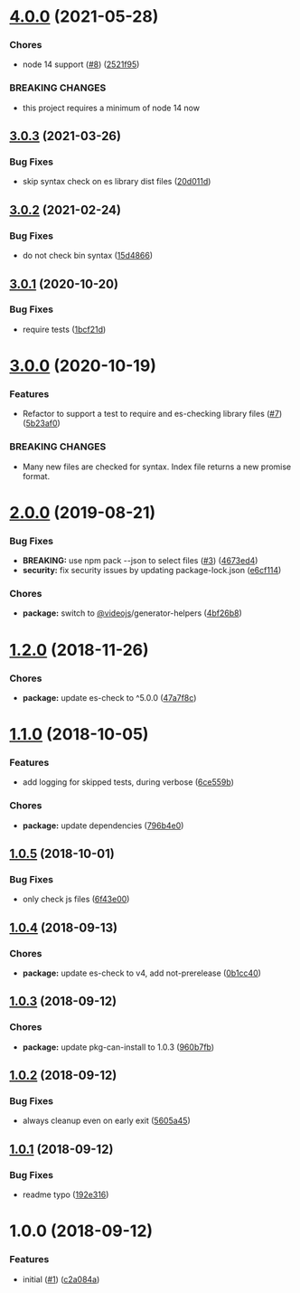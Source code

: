 <a name="4.0.0"></a>
# [4.0.0](https://github.com/videojs/videojs-generator-verify/compare/v3.0.3...v4.0.0) (2021-05-28)

### Chores

* node 14 support ([#8](https://github.com/videojs/videojs-generator-verify/issues/8)) ([2521f95](https://github.com/videojs/videojs-generator-verify/commit/2521f95))


### BREAKING CHANGES

* this project requires a minimum of node 14 now

<a name="3.0.3"></a>
## [3.0.3](https://github.com/videojs/videojs-generator-verify/compare/v3.0.2...v3.0.3) (2021-03-26)

### Bug Fixes

* skip syntax check on es library dist files ([20d011d](https://github.com/videojs/videojs-generator-verify/commit/20d011d))

<a name="3.0.2"></a>
## [3.0.2](https://github.com/videojs/videojs-generator-verify/compare/v3.0.1...v3.0.2) (2021-02-24)

### Bug Fixes

* do not check bin syntax ([15d4866](https://github.com/videojs/videojs-generator-verify/commit/15d4866))

<a name="3.0.1"></a>
## [3.0.1](https://github.com/videojs/videojs-generator-verify/compare/v3.0.0...v3.0.1) (2020-10-20)

### Bug Fixes

* require tests ([1bcf21d](https://github.com/videojs/videojs-generator-verify/commit/1bcf21d))

<a name="3.0.0"></a>
# [3.0.0](https://github.com/videojs/videojs-generator-verify/compare/v2.0.0...v3.0.0) (2020-10-19)

### Features

* Refactor to support a test to require and es-checking library files  ([#7](https://github.com/videojs/videojs-generator-verify/issues/7)) ([5b23af0](https://github.com/videojs/videojs-generator-verify/commit/5b23af0))


### BREAKING CHANGES

* Many new files are checked for syntax. Index file returns a new promise format.

<a name="2.0.0"></a>
# [2.0.0](https://github.com/videojs/videojs-generator-verify/compare/v1.2.0...v2.0.0) (2019-08-21)

### Bug Fixes

* **BREAKING:** use npm pack --json to select files ([#3](https://github.com/videojs/videojs-generator-verify/issues/3)) ([4673ed4](https://github.com/videojs/videojs-generator-verify/commit/4673ed4))
* **security:** fix security issues by updating package-lock.json ([e6cf114](https://github.com/videojs/videojs-generator-verify/commit/e6cf114))

### Chores

* **package:** switch to [@videojs](https://github.com/videojs)/generator-helpers ([4bf26b8](https://github.com/videojs/videojs-generator-verify/commit/4bf26b8))

<a name="1.2.0"></a>
# [1.2.0](https://github.com/videojs/videojs-generator-verify/compare/v1.1.0...v1.2.0) (2018-11-26)

### Chores

* **package:** update es-check to ^5.0.0 ([47a7f8c](https://github.com/videojs/videojs-generator-verify/commit/47a7f8c))

<a name="1.1.0"></a>
# [1.1.0](https://github.com/videojs/videojs-generator-verify/compare/v1.0.5...v1.1.0) (2018-10-05)

### Features

* add logging for skipped tests, during verbose ([6ce559b](https://github.com/videojs/videojs-generator-verify/commit/6ce559b))

### Chores

* **package:** update dependencies ([796b4e0](https://github.com/videojs/videojs-generator-verify/commit/796b4e0))

<a name="1.0.5"></a>
## [1.0.5](https://github.com/videojs/videojs-generator-verify/compare/v1.0.4...v1.0.5) (2018-10-01)

### Bug Fixes

* only check js files ([6f43e00](https://github.com/videojs/videojs-generator-verify/commit/6f43e00))

<a name="1.0.4"></a>
## [1.0.4](https://github.com/videojs/videojs-generator-verify/compare/v1.0.3...v1.0.4) (2018-09-13)

### Chores

* **package:** update es-check to v4, add not-prerelease ([0b1cc40](https://github.com/videojs/videojs-generator-verify/commit/0b1cc40))

<a name="1.0.3"></a>
## [1.0.3](https://github.com/videojs/videojs-generator-verify/compare/v1.0.2...v1.0.3) (2018-09-12)

### Chores

* **package:** update pkg-can-install to 1.0.3 ([960b7fb](https://github.com/videojs/videojs-generator-verify/commit/960b7fb))

<a name="1.0.2"></a>
## [1.0.2](https://github.com/videojs/videojs-generator-verify/compare/v1.0.1...v1.0.2) (2018-09-12)

### Bug Fixes

* always cleanup even on early exit ([5605a45](https://github.com/videojs/videojs-generator-verify/commit/5605a45))

<a name="1.0.1"></a>
## [1.0.1](https://github.com/videojs/videojs-generator-verify/compare/v1.0.0...v1.0.1) (2018-09-12)

### Bug Fixes

* readme typo ([192e316](https://github.com/videojs/videojs-generator-verify/commit/192e316))

<a name="1.0.0"></a>
# 1.0.0 (2018-09-12)

### Features

* initial ([#1](https://github.com/videojs/videojs-generator-verify/issues/1)) ([c2a084a](https://github.com/videojs/videojs-generator-verify/commit/c2a084a))

